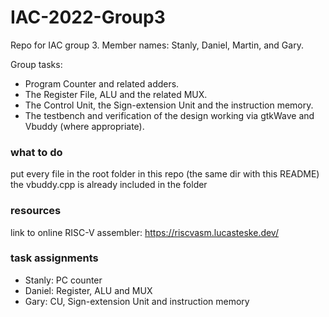 # IAC-2022-Group3
Repo for IAC group 3. Member names: Stanly, Daniel, Martin, and Gary.

Group tasks:
- Program Counter and related adders.
- The Register File, ALU and the related MUX.
- The Control Unit, the Sign-extension Unit and the instruction memory.
- The testbench and verification of the design working via gtkWave and Vbuddy (where appropriate).

### what to do
put every file in the root folder in this repo (the same dir with this README)
the vbuddy.cpp is already included in the folder

### resources
link to online RISC-V assembler: https://riscvasm.lucasteske.dev/


### task assignments
- Stanly: PC counter
- Daniel: Register, ALU and MUX
- Gary: CU, Sign-extension Unit and instruction memory

